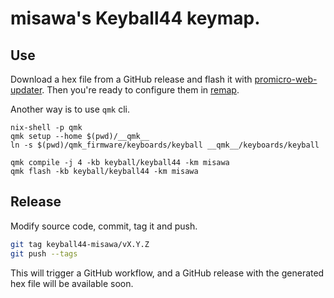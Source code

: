 # misawa's Keyball44 keymap.

## Use

Download a hex file from a GitHub release and flash it with [promicro-web-updater](https://sekigon-gonnoc.github.io/promicro-web-updater/index.html). Then you're ready to configure them in [remap](https://remap-keys.app/configure).

Another way is to use `qmk` cli.

```
nix-shell -p qmk
qmk setup --home $(pwd)/__qmk__
ln -s $(pwd)/qmk_firmware/keyboards/keyball __qmk__/keyboards/keyball

qmk compile -j 4 -kb keyball/keyball44 -km misawa
qmk flash -kb keyball/keyball44 -km misawa
```

## Release

Modify source code, commit, tag it and push.
```sh
git tag keyball44-misawa/vX.Y.Z
git push --tags
```

This will trigger a GitHub workflow, and a GitHub release with the generated hex file will be available soon.

